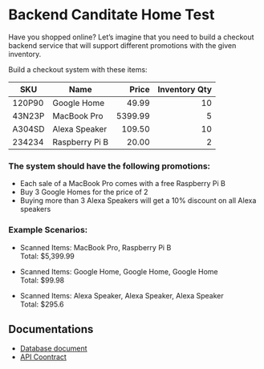 # Backend Canditate Home Test

Have you shopped online? Let’s imagine that you need to build a checkout backend service that will support different promotions with the given inventory.

Build a checkout system with these items:

| SKU    | Name           | Price   | Inventory Qty |
| ---    | ---            | ---:    | ---:         |
| 120P90 | Google Home    | 49.99   | 10            |
| 43N23P | MacBook Pro    | 5399.99 | 5             |
| A304SD | Alexa Speaker  | 109.50  | 10            |
| 234234 | Raspberry Pi B | 20.00   | 2             |

### The system should have the following promotions:
- Each sale of a MacBook Pro comes with a free Raspberry Pi B
- Buy 3 Google Homes for the price of 2
- Buying more than 3 Alexa Speakers will get a 10% discount on all Alexa speakers

### Example Scenarios:
- Scanned Items: MacBook Pro, Raspberry Pi B<br/>
Total: $5,399.99

- Scanned Items: Google Home, Google Home, Google Home<br/>
Total: $99.98

- Scanned Items: Alexa Speaker, Alexa Speaker, Alexa Speaker<br />
Total: $295.6

## Documentations

- [Database document](database.md)
- [API Coontract](api-contract.md)